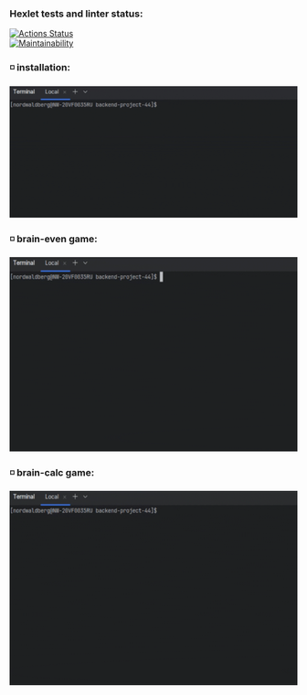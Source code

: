 ### Hexlet tests and linter status:
[![Actions Status](https://github.com/nordwaldberg/backend-project-44/actions/workflows/hexlet-check.yml/badge.svg)](https://github.com/nordwaldberg/backend-project-44/actions)<br/>
[![Maintainability](https://api.codeclimate.com/v1/badges/e31c4b59f915f3a0bf16/maintainability)](https://codeclimate.com/github/nordwaldberg/backend-project-44/maintainability)

### ◽ installation:
<div style="text-align: center">
    <img src="assets/installation.gif" width="550" height="230" alt="demo_calc">
</div>

### ◽ brain-even game:
<div style="text-align: center">
    <img src="assets/demo_even.gif" width="550" height="340" alt="demo_calc">
</div>

### ◽ brain-calc game:
<div style="text-align: center">
    <img src="assets/demo_calc.gif" width="550" height="340" alt="demo_calc">
</div>